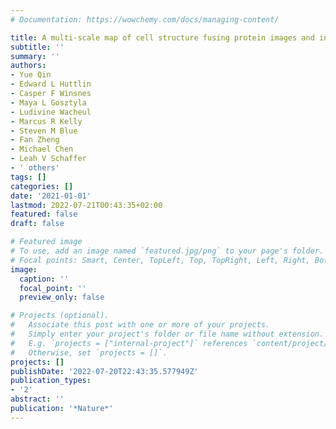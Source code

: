 ```yaml
---
# Documentation: https://wowchemy.com/docs/managing-content/

title: A multi-scale map of cell structure fusing protein images and interactions
subtitle: ''
summary: ''
authors:
- Yue Qin
- Edward L Huttlin
- Casper F Winsnes
- Maya L Gosztyla
- Ludivine Wacheul
- Marcus R Kelly
- Steven M Blue
- Fan Zheng
- Michael Chen
- Leah V Schaffer
- ' others'
tags: []
categories: []
date: '2021-01-01'
lastmod: 2022-07-21T00:43:35+02:00
featured: false
draft: false

# Featured image
# To use, add an image named `featured.jpg/png` to your page's folder.
# Focal points: Smart, Center, TopLeft, Top, TopRight, Left, Right, BottomLeft, Bottom, BottomRight.
image:
  caption: ''
  focal_point: ''
  preview_only: false

# Projects (optional).
#   Associate this post with one or more of your projects.
#   Simply enter your project's folder or file name without extension.
#   E.g. `projects = ["internal-project"]` references `content/project/deep-learning/index.md`.
#   Otherwise, set `projects = []`.
projects: []
publishDate: '2022-07-20T22:43:35.577949Z'
publication_types:
- '2'
abstract: ''
publication: '*Nature*'
---
```

